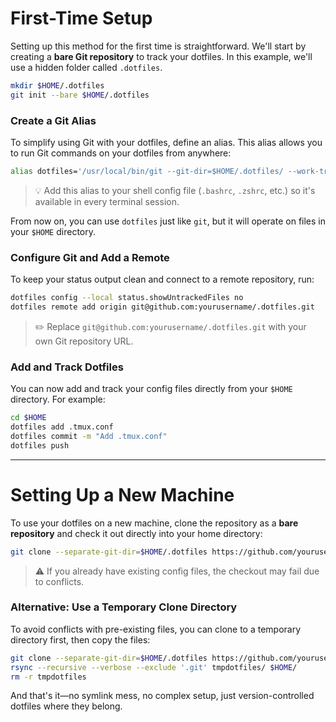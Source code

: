 
# First-Time Setup

Setting up this method for the first time is straightforward. We'll start by creating a **bare Git repository** to track your dotfiles. In this example, we'll use a hidden folder called `.dotfiles`.

```bash
mkdir $HOME/.dotfiles
git init --bare $HOME/.dotfiles
```

### Create a Git Alias

To simplify using Git with your dotfiles, define an alias. This alias allows you to run Git commands on your dotfiles from anywhere:

```bash
alias dotfiles='/usr/local/bin/git --git-dir=$HOME/.dotfiles/ --work-tree=$HOME'
```

> 💡 Add this alias to your shell config file (`.bashrc`, `.zshrc`, etc.) so it's available in every terminal session.

From now on, you can use `dotfiles` just like `git`, but it will operate on files in your `$HOME` directory.

### Configure Git and Add a Remote

To keep your status output clean and connect to a remote repository, run:

```bash
dotfiles config --local status.showUntrackedFiles no
dotfiles remote add origin git@github.com:yourusername/.dotfiles.git
```

> ✏️ Replace `git@github.com:yourusername/.dotfiles.git` with your own Git repository URL.

### Add and Track Dotfiles

You can now add and track your config files directly from your `$HOME` directory. For example:

```bash
cd $HOME
dotfiles add .tmux.conf
dotfiles commit -m "Add .tmux.conf"
dotfiles push
```

---

# Setting Up a New Machine

To use your dotfiles on a new machine, clone the repository as a **bare repository** and check it out directly into your home directory:

```bash
git clone --separate-git-dir=$HOME/.dotfiles https://github.com/yourusername/.dotfiles.git ~
```

> ⚠️ If you already have existing config files, the checkout may fail due to conflicts.

### Alternative: Use a Temporary Clone Directory

To avoid conflicts with pre-existing files, you can clone to a temporary directory first, then copy the files:

```bash
git clone --separate-git-dir=$HOME/.dotfiles https://github.com/yourusername/.dotfiles.git tmpdotfiles
rsync --recursive --verbose --exclude '.git' tmpdotfiles/ $HOME/
rm -r tmpdotfiles
```

And that's it—no symlink mess, no complex setup, just version-controlled dotfiles where they belong.
